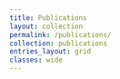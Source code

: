 ```yaml
---
title: Publications
layout: collection
permalink: /publications/
collection: publications
entries_layout: grid
classes: wide
---
```

